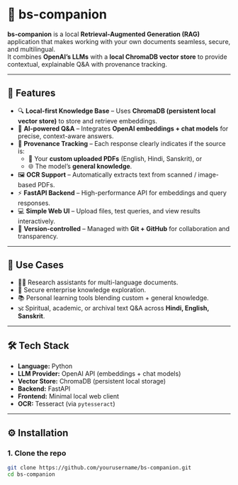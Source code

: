 # 📖 bs-companion

**bs-companion** is a local **Retrieval-Augmented Generation (RAG)** application that makes working with your own documents seamless, secure, and multilingual.  
It combines **OpenAI’s LLMs** with a **local ChromaDB vector store** to provide contextual, explainable Q&A with provenance tracking.

---

## 🚀 Features

- 🔍 **Local-first Knowledge Base** – Uses **ChromaDB (persistent local vector store)** to store and retrieve embeddings.  
- 🤖 **AI-powered Q&A** – Integrates **OpenAI embeddings + chat models** for precise, context-aware answers.  
- 🧾 **Provenance Tracking** – Each response clearly indicates if the source is:  
  - 📂 Your **custom uploaded PDFs** (English, Hindi, Sanskrit), or  
  - 🌐 The model’s **general knowledge**.  
- 🖼 **OCR Support** – Automatically extracts text from scanned / image-based PDFs.  
- ⚡ **FastAPI Backend** – High-performance API for embeddings and query responses.  
- 💻 **Simple Web UI** – Upload files, test queries, and view results interactively.  
- 🔗 **Version-controlled** – Managed with **Git + GitHub** for collaboration and transparency.

---

## 📂 Use Cases

- 🧑‍🎓 Research assistants for multi-language documents.  
- 🏢 Secure enterprise knowledge exploration.  
- 📚 Personal learning tools blending custom + general knowledge.  
- 🕉 Spiritual, academic, or archival text Q&A across **Hindi, English, Sanskrit**.  

---

## 🛠 Tech Stack

- **Language:** Python  
- **LLM Provider:** OpenAI API (embeddings + chat models)  
- **Vector Store:** ChromaDB (persistent local storage)  
- **Backend:** FastAPI  
- **Frontend:** Minimal local web client  
- **OCR:** Tesseract (via `pytesseract`)  

---

## ⚙️ Installation

### 1. Clone the repo
```bash
git clone https://github.com/yourusername/bs-companion.git
cd bs-companion
